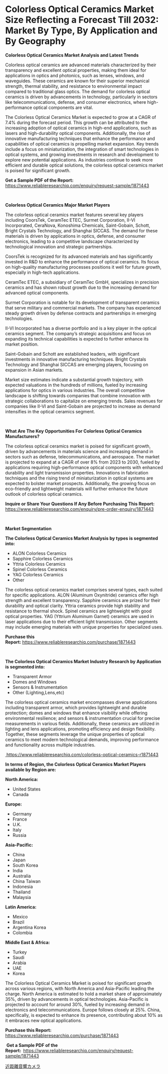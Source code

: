 <p><h1>Colorless Optical Ceramics Market Size Reflecting a Forecast Till 2032: Market By Type, By Application and By Geography</h1></p><p><strong>Colorless Optical Ceramics Market Analysis and Latest Trends</strong></p>
<p><p>Colorless optical ceramics are advanced materials characterized by their transparency and excellent optical properties, making them ideal for applications in optics and photonics, such as lenses, windows, and waveguides. These ceramics are known for their superior mechanical strength, thermal stability, and resistance to environmental impact compared to traditional glass optics. The demand for colorless optical ceramics is driven by advancements in technology, particularly in sectors like telecommunications, defense, and consumer electronics, where high-performance optical components are vital.</p><p>The Colorless Optical Ceramics Market is expected to grow at a CAGR of 7.4% during the forecast period. This growth can be attributed to the increasing adoption of optical ceramics in high-end applications, such as lasers and high-durability optical components. Additionally, the rise of innovative manufacturing techniques that enhance the performance and capabilities of optical ceramics is propelling market expansion. Key trends include a focus on miniaturization, the integration of smart technologies in optical systems, and growing investments in research and development to explore new potential applications. As industries continue to seek more efficient and durable optical solutions, the colorless optical ceramics market is poised for significant growth.</p></p>
<p><strong>Get a Sample PDF of the Report:&nbsp;</strong> <a href="https://www.reliableresearchiq.com/enquiry/request-sample/1871443?utm_campaign=1082&utm_medium=2&utm_source=Github&utm_content=ia&utm_term=04022025&utm_id=colorless-optical-ceramics">https://www.reliableresearchiq.com/enquiry/request-sample/1871443</a></p>
<p>&nbsp;</p>
<p><strong>Colorless Optical Ceramics Major Market Players</strong></p>
<p><p>The colorless optical ceramics market features several key players including CoorsTek, CeramTec ETEC, Surmet Corporation, II-VI Incorporated, CeraNova, Konoshima Chemicals, Saint-Gobain, Schott, Bright Crystals Technology, and Shanghai SICCAS. The demand for these materials is driven by applications in optics, defense, and consumer electronics, leading to a competitive landscape characterized by technological innovation and strategic partnerships.</p><p>CoorsTek is recognized for its advanced materials and has significantly invested in R&D to enhance the performance of optical ceramics. Its focus on high-quality manufacturing processes positions it well for future growth, especially in high-tech applications. </p><p>CeramTec ETEC, a subsidiary of CeramTec GmbH, specializes in precision ceramics and has shown robust growth due to the increasing demand for advanced optical components. </p><p>Surmet Corporation is notable for its development of transparent ceramics that serve military and commercial markets. The company has experienced steady growth driven by defense contracts and partnerships in emerging technologies.</p><p>II-VI Incorporated has a diverse portfolio and is a key player in the optical ceramics segment. The company’s strategic acquisitions and focus on expanding its technical capabilities is expected to further enhance its market position.</p><p>Saint-Gobain and Schott are established leaders, with significant investments in innovative manufacturing techniques. Bright Crystals Technology and Shanghai SICCAS are emerging players, focusing on expansion in Asian markets.</p><p>Market size estimates indicate a substantial growth trajectory, with expected valuations in the hundreds of millions, fueled by increasing applications for optics in various industries. The overall competitive landscape is shifting towards companies that combine innovation with strategic collaborations to capitalize on emerging trends. Sales revenues for companies like II-VI and Saint-Gobain are projected to increase as demand intensifies in the optical ceramics segment.</p></p>
<p>&nbsp;</p>
<p><strong>What Are The Key Opportunities For Colorless Optical Ceramics Manufacturers?</strong></p>
<p><p>The colorless optical ceramics market is poised for significant growth, driven by advancements in materials science and increasing demand in sectors such as defense, telecommunications, and aerospace. The market is projected to expand at a CAGR of over 8% from 2023 to 2030, fueled by applications requiring high-performance optical components with enhanced durability and light transmission properties. Innovations in fabrication techniques and the rising trend of miniaturization in optical systems are expected to bolster market prospects. Additionally, the growing focus on eco-friendly and lightweight materials will further enhance the future outlook of colorless optical ceramics.</p></p>
<p><strong>Inquire or Share Your Questions If Any Before Purchasing This Report:</strong> <a href="https://www.reliableresearchiq.com/enquiry/pre-order-enquiry/1871443?utm_campaign=1082&utm_medium=2&utm_source=Github&utm_content=ia&utm_term=04022025&utm_id=colorless-optical-ceramics">https://www.reliableresearchiq.com/enquiry/pre-order-enquiry/1871443</a></p>
<p>&nbsp;</p>
<p><strong>Market Segmentation</strong></p>
<p><strong>The Colorless Optical Ceramics Market Analysis by types is segmented into:</strong></p>
<p><ul><li>ALON Colorless Ceramics</li><li>Sapphire Colorless Ceramics</li><li>Yttria Colorless Ceramics</li><li>Spinel Colorless Ceramics</li><li>YAG Colorless Ceramics</li><li>Other</li></ul></p>
<p><p>The colorless optical ceramics market comprises several types, each suited for specific applications. ALON (Aluminum Oxynitride) ceramics offer high strength and excellent transparency. Sapphire ceramics are prized for their durability and optical clarity. Yttria ceramics provide high stability and resistance to thermal shock. Spinel ceramics are lightweight with good optical properties. YAG (Yttrium Aluminum Garnet) ceramics are used in laser applications due to their efficient light transmission. Other segments may include emerging materials with unique properties for specialized uses.</p></p>
<p><strong>Purchase this Report:&nbsp;</strong><a href="https://www.reliableresearchiq.com/purchase/1871443?utm_campaign=1082&utm_medium=2&utm_source=Github&utm_content=ia&utm_term=04022025&utm_id=colorless-optical-ceramics">https://www.reliableresearchiq.com/purchase/1871443</a></p>
<p>&nbsp;</p>
<p><strong>The Colorless Optical Ceramics Market Industry Research by Application is segmented into:</strong></p>
<p><ul><li>Transparent Armor</li><li>Domes and Windows</li><li>Sensors & Instrumentation</li><li>Other (Lighting,Lens,etc)</li></ul></p>
<p><p>The colorless optical ceramics market encompasses diverse applications including transparent armor, which provides lightweight and durable protection; domes and windows that enhance visibility while offering environmental resilience; and sensors & instrumentation crucial for precise measurements in various fields. Additionally, these ceramics are utilized in lighting and lens applications, promoting efficiency and design flexibility. Together, these segments leverage the unique properties of optical ceramics to meet modern technological demands, improving performance and functionality across multiple industries.</p></p>
<p><a href="https://www.reliableresearchiq.com/colorless-optical-ceramics-r1871443?utm_campaign=1082&utm_medium=2&utm_source=Github&utm_content=ia&utm_term=04022025&utm_id=colorless-optical-ceramics">&nbsp;https://www.reliableresearchiq.com/colorless-optical-ceramics-r1871443</a></p>
<p><strong>In terms of Region, the Colorless Optical Ceramics Market Players available by Region are:</strong></p>
<p>
    <p> <strong> North America: </strong>
        <ul>
            <li>United States</li>
            <li>Canada</li>
        </ul>
        </p> 
    <p> <strong> Europe: </strong>
        <ul>
            <li>Germany</li>
            <li>France</li>
            <li>U.K.</li>
            <li>Italy</li>
            <li>Russia</li>
        </ul>
        </p> 
    <p> <strong> Asia-Pacific: </strong>
        <ul>
            <li>China</li>
            <li>Japan</li>
            <li>South Korea</li>
            <li>India</li>
            <li>Australia</li>
            <li>China Taiwan</li>
            <li>Indonesia</li>
            <li>Thailand</li>
            <li>Malaysia</li>
        </ul>
        </p> 
    <p> <strong> Latin America: </strong>
        <ul>
            <li>Mexico</li>
            <li>Brazil</li>
            <li>Argentina Korea</li>
            <li>Colombia</li>
        </ul>
        </p> 
    <p> <strong> Middle East & Africa: </strong>
        <ul>
            <li>Turkey</li>
            <li>Saudi</li>
            <li>Arabia</li>
            <li>UAE</li>
            <li>Korea</li>
        </ul>
    </p>
    </p>
<p><p>The Colorless Optical Ceramics Market is poised for significant growth across various regions, with North America and Asia-Pacific leading the charge. North America is estimated to hold a market share of approximately 35%, driven by advancements in optical technologies. Asia-Pacific is projected to account for around 30%, fueled by increasing demand in electronics and telecommunications. Europe follows closely at 25%. China, specifically, is expected to enhance its presence, contributing about 10% as it embraces new optical applications.</p></p>
<p><strong>Purchase this Report: </strong><a href="https://www.reliableresearchiq.com/purchase/1871443?utm_campaign=1082&utm_medium=2&utm_source=Github&utm_content=ia&utm_term=04022025&utm_id=colorless-optical-ceramics">https://www.reliableresearchiq.com/purchase/1871443</a></p>
<p>&nbsp;<strong>Get a Sample PDF of the Report:&nbsp;&nbsp;</strong><a href="https://www.reliableresearchiq.com/enquiry/request-sample/1871443?utm_campaign=1082&utm_medium=2&utm_source=Github&utm_content=ia&utm_term=04022025&utm_id=colorless-optical-ceramics">https://www.reliableresearchiq.com/enquiry/request-sample/1871443</a></p>
<p><strong></strong></p>
<p><p><a href="https://github.com/lababdou/Market-Research-Report-List-6/blob/main/807746635181.md?utm_campaign=1082&utm_medium=2&utm_source=Github&utm_content=ia&utm_term=04022025&utm_id=colorless-optical-ceramics">近距離音響カメラ</a></p></p>